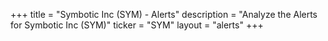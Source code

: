 +++
title = "Symbotic Inc (SYM) - Alerts"
description = "Analyze the Alerts for Symbotic Inc (SYM)"
ticker = "SYM"
layout = "alerts"
+++

